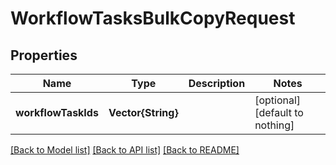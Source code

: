 # WorkflowTasksBulkCopyRequest


## Properties
Name | Type | Description | Notes
------------ | ------------- | ------------- | -------------
**workflowTaskIds** | **Vector{String}** |  | [optional] [default to nothing]


[[Back to Model list]](../README.md#models) [[Back to API list]](../README.md#api-endpoints) [[Back to README]](../README.md)


